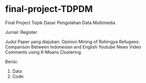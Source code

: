 # final-project-TDPDM
Final Project Topik Dasar Pengolahan Data Multimedia

Jurnal:
Register 

Judul Paper yang diajukan:
Opinion Mining of Rohingya Refugees: Comparison Between Indonesian and English Youtube News Video Comments using K-Means Clustering

Berisi:
1. Data
2. Code
